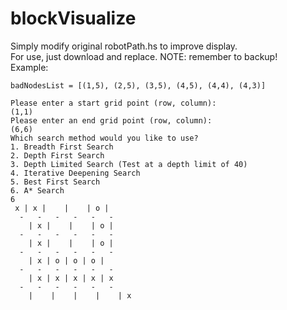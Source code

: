 # blockVisualize
Simply modify original robotPath.hs to improve display.    
For use, just download and replace. NOTE: remember to backup!    
Example:    
```
badNodesList = [(1,5), (2,5), (3,5), (4,5), (4,4), (4,3)]

Please enter a start grid point (row, column):
(1,1)
Please enter an end grid point (row, column):
(6,6)
Which search method would you like to use?
1. Breadth First Search
2. Depth First Search
3. Depth Limited Search (Test at a depth limit of 40)
4. Iterative Deepening Search
5. Best First Search
6. A* Search
6
 x | x |    |    | o |  
  -   -   -   -   -   -  
    | x |    |    | o |  
  -   -   -   -   -   -  
    | x |    |    | o |  
  -   -   -   -   -   -  
    | x | o | o | o |  
  -   -   -   -   -   -  
    | x | x | x | x | x
  -   -   -   -   -   -  
    |    |    |    |    | x
 ```

